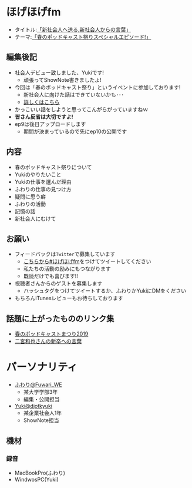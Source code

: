 # ほげほげfm
- タイトル:[「新社会人へ送る,新社会人からの言葉」]()
- テーマ:[「春のポッドキャスト祭りスペシャルエピソード!」]()
 
## 編集後記
- 社会人デビュー致しました、Yukiです!
  - 頑張ってShowNote書きましたよ!
- 今回は「春のポッドキャスト祭り」というイベントに参加しております!
  - 新社会人に向けた話はできていないかも･･･
  - [詳しくはこちら](https://podcast-festival.firebaseapp.com/)
- かっこいい話をしようと思ってこんがらがっていますねｗ
- **皆さん反省は大切ですよ!**
- ep9は後日アップロードします
  - 期間が決まっているので先にep10の公開です

## 内容
- 春のポッドキャスト祭りについて
- Yukiのやりたいこと
- Yukiの仕事を選んだ理由
- ふわりの仕事の見つけ方
- 疑問に思う癖
- ふわりの活動
- 記憶の話
- 新社会人にむけて

## お願い
- フィードバックは`Twitter`で募集しています
   - [こちらから#ほげほげfm](https://twitter.com/search?f=tweets&q=%23%E3%81%BB%E3%81%92%E3%81%BB%E3%81%92fm&src=typd)をつけてツイートしてください
   - 私たちの活動の励みにもつながります
   - 既読だけでも喜びます!!
 - 視聴者さんからのゲストを募集します
   - ハッシュタグをつけてツイートするか、ふわりかYukiにDMをください
- もちろんiTunesレビューもお待ちしております


## 話題に上がったもののリンク集
- [春のポッドキャストまつり2019](https://podcast-festival.firebaseapp.com/)
- [二宮和也さんの新卒への言葉](https://grapee.jp/438371)

# パーソナリティ
- [ふわり@Fuwari_WE](https://twitter.com/Fuwari_WE)
   - 某大学学部3年
   - 編集・公開担当
- [Yuki@djotkyuki](https://twitter.com/djotkyuki)
   - 某企業社会人1年
   - ShowNote担当

## 機材  
### 録音
- MacBookPro(ふわり)
- WindwosPC(Yuki)
